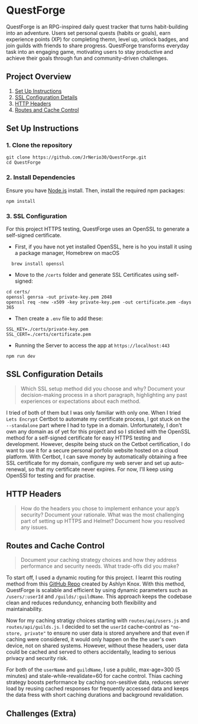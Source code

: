 # QuestForge

QuestForge is an RPG-inspired daily quest tracker that turns habit-building into an adventure. Users set personal quests (habits or goals), earn experience points (XP) for completing themn, level up, unlock badges, and join guilds with friends to share progress. QuestForge transforms everyday task into an engaging game, motivating users to stay productive and achieve their goals through fun and community-driven challenges.

## Project Overview
1. [Set Up Instructions](#set-up-instructions)
2. [SSL Configuration Details](#ssl-configuration-details)
3. [HTTP Headers](#http-headers)
4. [Routes and Cache Control](#routes-and-cache-control)


## Set Up Instructions
### 1. Clone the repository
```
git clone https://github.com/JrNerio30/QuestForge.git
cd QuestForge
```

### 2. Install Dependencies
Ensure you have [Node.js](https://nodejs.org/en) install. Then, install the required npm packages:
```
npm install
```

### 3. SSL Configuration
For this project HTTPS testing, QuestForge uses an OpenSSL to generate a self-signed certificate.

- First, if you have not yet installed OpenSSL, here is ho you install it using a package manager, Homebrew on macOS
```
  brew install openssl
```
- Move to the `/certs` folder and generate SSL Certificates using self-signed:
```
cd certs/
openssl genrsa -out private-key.pem 2048
openssl req -new -x509 -key private-key.pem -out certificate.pem -days 365
```
- Then create a `.env` file to add these:
```
SSL_KEY=./certs/private-key.pem
SSL_CERT=./certs/certificate.pem
```
- Running the Server to access the app at `https://localhost:443`
```
npm run dev
```

## SSL Configuration Details
> Which SSL setup method did you choose and why? Document your decision-making process in a short paragraph, highlighting any past experiences or expectations about each method.

I tried of both of them but I was only familiar with only one. When I tried `Lets Encrypt` Certbot to automate my certificate process, I got stuck on the `--standalone` part where I had to type in a domain. Unfortunately, I don't own any domain as of yet for this project and so I sticked with the OpenSSL method for a self-signed certificate for easy HTTPS testing and development. However, despite being stuck on the Cetbot certification, I do want to use it for a secure personal porfolio website hosted on a cloud platform. With Certbot, I can save money by automatically obtaining a free SSL certificate for my domain, configure my web server and set up auto-renewal, so that my certificate never expires. For now, I'll keep using OpenSSl for testing and for practise.

## HTTP Headers
> How do the headers you chose to implement enhance your app’s security? Document your rationale.
What was the most challenging part of setting up HTTPS and Helmet? Document how you resolved any issues.


## Routes and Cache Control
> Document your caching strategy choices and how they address performance and security needs. What trade-offs did you make?

To start off, I used a dynamic routing for this project. I learnt this routing method from this [GitHub Repo](https://github.com/sait-wbdv/express-instructional-repo/tree/5-dynamic-routes) created by Ashlyn Knox. With this method, QuestForge is scalable and efficient by using dynamic parameters such as `/users/:userId` and `/guilds/:guildName`. This approach keeps the codebase clean and reduces redunduncy, enhancing both flexibility and maintainability.

Now for my caching stratigy choices starting with `routes/api/users.js` and `routes/api/guilds.js`. I decided to set the `userId` cache-control as `"no-store, private"` to ensure no user data is stored anywhere and that even if caching were considered, it would only happen on the the user's own device, not on shared systems. However, without these headers, user data could be cached and served to others accidentally, leading to serious privacy and security risk.

For both of the `userName` and `guildName`, I use a public, max-age=300 (5 minutes) and stale-while-revalidate=60 for cache control. Thias caching strategy boosts performance by caching non-sesitive data, reduces server load by reusing cached responses for frequently accessed data and keeps the data fress with short caching durations and background revalidation.

## Challenges (Extra)


